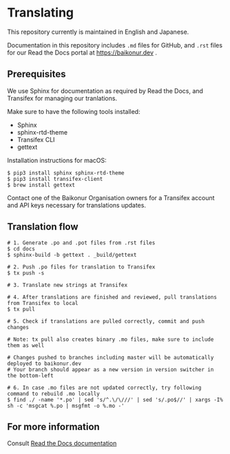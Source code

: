 # Translating

This repository currently is maintained in English and Japanese.

Documentation in this repository includes `.md` files for GitHub, and `.rst` files for our Read the Docs portal at https://baikonur.dev .

## Prerequisites

We use Sphinx for documentation as required by Read the Docs, and Transifex for managing our tranlations.

Make sure to have the following tools installed:
- Sphinx
- sphinx-rtd-theme
- Transifex CLI
- gettext

Installation instructions for macOS:
```shell
$ pip3 install sphinx sphinx-rtd-theme
$ pip3 install transifex-client
$ brew install gettext
```

Contact one of the Baikonur Organisation owners for a Transifex account and API keys necessary for translations updates.

## Translation flow

```shell
# 1. Generate .po and .pot files from .rst files
$ cd docs
$ sphinx-build -b gettext . _build/gettext

# 2. Push .po files for translation to Transifex
$ tx push -s

# 3. Translate new strings at Transifex

# 4. After translations are finished and reviewed, pull translations from Transifex to local
$ tx pull

# 5. Check if translations are pulled correctly, commit and push changes

# Note: tx pull also creates binary .mo files, make sure to include them as well

# Changes pushed to branches including master will be automatically deployed to baikonur.dev
# Your branch should appear as a new version in version switcher in the bottom-left

# 6. In case .mo files are not updated correctly, try following command to rebuild .mo locally
$ find ./ -name '*.po' | sed 's/^.\/\///' | sed 's/.po$//' | xargs -I% sh -c 'msgcat %.po | msgfmt -o %.mo -' 
```

## For more information

Consult [Read the Docs documentation](https://docs.readthedocs.io/en/stable/guides/manage-translations.html)

